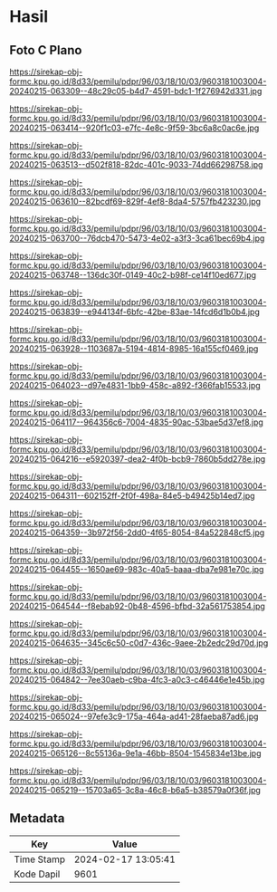 # Hasil

## Foto C Plano

https://sirekap-obj-formc.kpu.go.id/8d33/pemilu/pdpr/96/03/18/10/03/9603181003004-20240215-063309--48c29c05-b4d7-4591-bdc1-1f276942d331.jpg

https://sirekap-obj-formc.kpu.go.id/8d33/pemilu/pdpr/96/03/18/10/03/9603181003004-20240215-063414--920f1c03-e7fc-4e8c-9f59-3bc6a8c0ac6e.jpg

https://sirekap-obj-formc.kpu.go.id/8d33/pemilu/pdpr/96/03/18/10/03/9603181003004-20240215-063513--d502f818-82dc-401c-9033-74dd66298758.jpg

https://sirekap-obj-formc.kpu.go.id/8d33/pemilu/pdpr/96/03/18/10/03/9603181003004-20240215-063610--82bcdf69-829f-4ef8-8da4-5757fb423230.jpg

https://sirekap-obj-formc.kpu.go.id/8d33/pemilu/pdpr/96/03/18/10/03/9603181003004-20240215-063700--76dcb470-5473-4e02-a3f3-3ca61bec69b4.jpg

https://sirekap-obj-formc.kpu.go.id/8d33/pemilu/pdpr/96/03/18/10/03/9603181003004-20240215-063748--136dc30f-0149-40c2-b98f-ce14f10ed677.jpg

https://sirekap-obj-formc.kpu.go.id/8d33/pemilu/pdpr/96/03/18/10/03/9603181003004-20240215-063839--e944134f-6bfc-42be-83ae-14fcd6d1b0b4.jpg

https://sirekap-obj-formc.kpu.go.id/8d33/pemilu/pdpr/96/03/18/10/03/9603181003004-20240215-063928--1103687a-5194-4814-8985-16a155cf0469.jpg

https://sirekap-obj-formc.kpu.go.id/8d33/pemilu/pdpr/96/03/18/10/03/9603181003004-20240215-064023--d97e4831-1bb9-458c-a892-f366fab15533.jpg

https://sirekap-obj-formc.kpu.go.id/8d33/pemilu/pdpr/96/03/18/10/03/9603181003004-20240215-064117--964356c6-7004-4835-90ac-53bae5d37ef8.jpg

https://sirekap-obj-formc.kpu.go.id/8d33/pemilu/pdpr/96/03/18/10/03/9603181003004-20240215-064216--e5920397-dea2-4f0b-bcb9-7860b5dd278e.jpg

https://sirekap-obj-formc.kpu.go.id/8d33/pemilu/pdpr/96/03/18/10/03/9603181003004-20240215-064311--602152ff-2f0f-498a-84e5-b49425b14ed7.jpg

https://sirekap-obj-formc.kpu.go.id/8d33/pemilu/pdpr/96/03/18/10/03/9603181003004-20240215-064359--3b972f56-2dd0-4f65-8054-84a522848cf5.jpg

https://sirekap-obj-formc.kpu.go.id/8d33/pemilu/pdpr/96/03/18/10/03/9603181003004-20240215-064455--1650ae69-983c-40a5-baaa-dba7e981e70c.jpg

https://sirekap-obj-formc.kpu.go.id/8d33/pemilu/pdpr/96/03/18/10/03/9603181003004-20240215-064544--f8ebab92-0b48-4596-bfbd-32a561753854.jpg

https://sirekap-obj-formc.kpu.go.id/8d33/pemilu/pdpr/96/03/18/10/03/9603181003004-20240215-064635--345c6c50-c0d7-436c-9aee-2b2edc29d70d.jpg

https://sirekap-obj-formc.kpu.go.id/8d33/pemilu/pdpr/96/03/18/10/03/9603181003004-20240215-064842--7ee30aeb-c9ba-4fc3-a0c3-c46446e1e45b.jpg

https://sirekap-obj-formc.kpu.go.id/8d33/pemilu/pdpr/96/03/18/10/03/9603181003004-20240215-065024--97efe3c9-175a-464a-ad41-28faeba87ad6.jpg

https://sirekap-obj-formc.kpu.go.id/8d33/pemilu/pdpr/96/03/18/10/03/9603181003004-20240215-065126--8c55136a-9e1a-46bb-8504-1545834e13be.jpg

https://sirekap-obj-formc.kpu.go.id/8d33/pemilu/pdpr/96/03/18/10/03/9603181003004-20240215-065219--15703a65-3c8a-46c8-b6a5-b38579a0f36f.jpg


## Metadata

| Key        | Value               |
| ---------- | ------------------- |
| Time Stamp | 2024-02-17 13:05:41 |
| Kode Dapil | 9601                |




